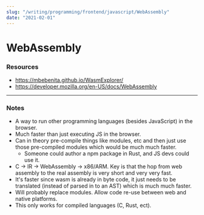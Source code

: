 ```yaml
---
slug: "/writing/programming/frontend/javascript/WebAssembly"
date: "2021-02-01"
---
```


# WebAssembly

### Resources
* https://mbebenita.github.io/WasmExplorer/
* https://developer.mozilla.org/en-US/docs/WebAssembly
-------------------------------------------------------------------------------

### Notes
* A way to run other programming languages (besides JavaScript) in the browser.
* Much faster than just executing JS in the browser. 
* Can in theory pre-compile things like modules, etc and then just use those pre-compiled modules which would be much much faster. 
	* Someone could author a npm package in Rust, and JS devs could use it. 
* C -> IR -> WebAssembly -> x86/ARM. Key is that the hop from web assembly to the real assembly is very short and very very fast.
* It's faster since wasm is already in byte code, it just needs to be translated (instead of parsed in to an AST) which is much much faster. 
* Will probably replace modules. Allow code re-use between web and native platforms. 
* This only works for compiled languages (C, Rust, ect).

